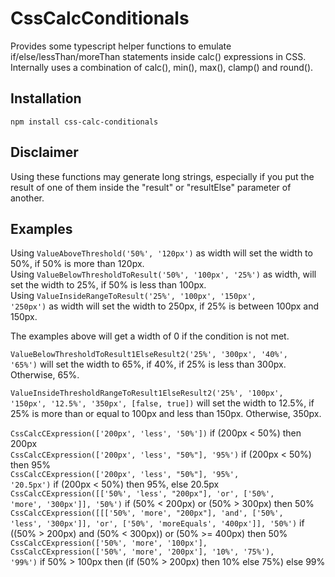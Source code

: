 # CssCalcConditionals

Provides some typescript helper functions to emulate if/else/lessThan/moreThan statements inside calc() expressions in CSS.\
Internally uses a combination of calc(), min(), max(), clamp() and round().

 ## Installation
 ```
 npm install css-calc-conditionals
 ```

 ## Disclaimer
 Using these functions may generate long strings, especially if you put the result of one of them inside the "result" or "resultElse" parameter of another.

 ## Examples
  
 Using <code>ValueAboveThreshold('50%', '120px')</code> as width will set the width to 50%, if 50% is more than 120px.\
 Using <code>ValueBelowThresholdToResult('50%', '100px', '25%')</code> as width, will set the width to 25%, if 50% is less than 100px.\
 Using <code>ValueInsideRangeToResult('25%', '100px', '150px', '250px')</code> as width will set the width to 250px, if 25% is between 100px and 150px.

 The examples above will get a width of 0 if the condition is not met.

 <code>ValueBelowThresholdToResult1ElseResult2('25%', '300px', '40%', '65%')</code> will set the width to 65%, if 40%, if 25% is less than 300px. Otherwise, 65%.

 <code>ValueInsideThresholdRangeToResult1ElseResult2('25%', '100px', '150px', '12.5%', '350px', [false, true])</code> will set the width to 12.5%, if 25% is more than or equal to 100px and less than 150px. Otherwise, 350px. 

 <code>CssCalcCExpression(['200px', 'less', '50%'])</code> if (200px < 50%) then 200px\
 <code>CssCalcCExpression(['200px', 'less', "50%"], '95%')</code> if (200px < 50%) then 95%\
 <code>CssCalcCExpression(['200px', 'less', "50%"], '95%', '20.5px')</code> if (200px < 50%) then 95%, else 20.5px\
 <code>CssCalcCExpression([['50%', 'less', "200px"], 'or', ['50%', 'more', '300px']], '50%')</code> if (50% < 200px) or (50% > 300px) then 50%\
 <code>CssCalcCExpression([[['50%', 'more', "200px"], 'and', ['50%', 'less', '300px']], 'or', ['50%', 'moreEquals', '400px']], '50%')</code> if ((50% > 200px) and (50% < 300px)) or (50% >= 400px) then 50%\
<code>CssCalcCExpression(['50%', 'more', '100px'], CssCalcCExpression(['50%', 'more', '200px'], '10%', '75%'), '99%')</code> if 50% > 100px then (if (50% > 200px) then 10% else 75%) else 99%